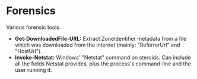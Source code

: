 # Forensics
Various forensic tools.

* **Get-DownloadedFile-URL:** Extract ZoneIdentifier metadata from a file which was downloaded from the internet (mainly: "ReferrerUrl" and "HostUrl").
* **Invoke-Netstat:** Windows' "Netstat" command on steroids. Can include all the fields Netstat provides, plus the process's command-line and the user running it.
